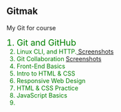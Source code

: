 ## Gitmak
My Git  for course 


<ol>
<li style="color:green; font-size: 20px;">Git and GitHub</li>
<li style="color:green;">Linux CLI, and HTTP.<a href="https://github.com/makolvik/kottans-frontend/blob/master/Linux%20CLI%2C%20and%20HTTP/list.md"> Screenshots</a></li>
<li style="color:green;">Git Collaboration <a href="https://github.com/makolvik/kottans-frontend/blob/master/Git%20Collaboration/list.md"> Screenshots</a></li>
<li style="color:green;">Front-End Basics</li>
<li style="color:green;">Intro to HTML & CSS</li>
<li style="color:green;">Responsive Web Design</li>
<li style="color:green;">HTML & CSS Practice</li>
<li style="color:green;">JavaScript Basics</li>
<li style="color:green;"></li>
</ol>